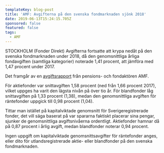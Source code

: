 ```yaml
---
templateKey: blog-post
title: 'AMF: Avgifterna på den svenska fondmarknaden sjönk 2018'
date: 2019-06-13T15:24:15.705Z
sponsored: false
featured: false
tags:
  - AMF
---
```

STOCKHOLM (Fonder Direkt) Avgifterna fortsatte att krypa nedåt på den svenska fondmarknaden under 2018, då den genomsnittliga årliga fondavgiften (samtliga kategorier) noterade 1,41 procent, att jämföra med 1,47 procent under 2017.



Det framgår av en [avgiftsrapport](https://www.pressmachine.se/obj.php?obj=44296&id=u6biuh2xhhs4e4su0qp7x0a9scwhbi8wakvfmqxwx0mxx9sf0b798jt4o7tnnql2f2d47j1s07qf3phxqvw6dnhlk3inblvsyj) från pensions- och fondaktören AMF.



För aktiefonder var snittavgiften 1,58 procent (ned från 1,66 procent 2017), vilket uppges ha varit den lägsta nivån på över tio år. För blandfonder låg snittavgiften på 1,33 procent (1,38), medan den genomsnittliga avgiften för räntefonder uppgick till 0,98 procent (1,04).



Tittar man istället på kapitalviktade genomsnitt för Sverigeregistrerade fonder, det vill säga baserat på var spararna faktiskt placerar sina pengar, sjunker de genomsnittliga avgiftsnivåerna ordentligt. Aktiefonder hamnar då på 0,87 procent i årlig avgift, medan blandfonder noterar 0,94 procent.



Ingen uppgift om kapitalviktade genomsnittsavgifter för räntefonder anges, eller dito för utlandsregistrerade aktie- eller blandfonder på den svenska fondmarknaden.

